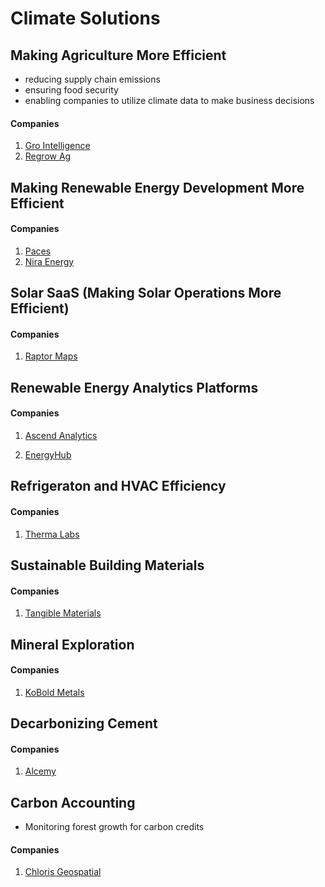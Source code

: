 # Climate Solutions

## Making Agriculture More Efficient

* reducing supply chain emissions
* ensuring food security 
* enabling companies to utilize climate data to make business decisions

#### Companies 

1. [Gro Intelligence](https://www.gro-intelligence.com/)
2. [Regrow Ag](https://www.regrow.ag/)

## Making Renewable Energy Development More Efficient 

#### Companies

1. [Paces](https://www.paces.com/)
2. [Nira Energy](https://www.niraenergy.com/)

## Solar SaaS (Making Solar Operations More Efficient)

#### Companies 
1. [Raptor Maps](https://raptormaps.com/)

## Renewable Energy Analytics Platforms

#### Companies 
1. [Ascend Analytics](https://www.ascendanalytics.com/)

2. [EnergyHub](https://www.energyhub.com/)

## Refrigeraton and HVAC Efficiency 

#### Companies 

1. [Therma Labs](https://www.hellotherma.com/)

## Sustainable Building Materials 

#### Companies 

1. [Tangible Materials](https://tangiblematerials.com/)

## Mineral Exploration 

#### Companies 

1. [KoBold Metals](https://www.koboldmetals.com/)

## Decarbonizing Cement 

#### Companies 

1. [Alcemy](https://alcemy.tech/en/)

## Carbon Accounting 

* Monitoring forest growth for carbon credits 

#### Companies 

1. [Chloris Geospatial](https://www.chloris.earth/)
